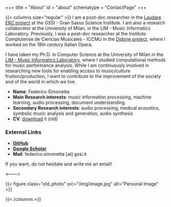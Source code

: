 +++
title = "About"
id = "about"
schematype = "ContactPage"
+++

{{< columns size="regular" >}}
I am a post-doc researcher in the [Laudare ERC project](https://laudare.eu) at the GSSI - Gran Sasso Science
Institute. I am also a research collaborator at the University of Milan, in the LIM -
Music Informatics Laboratory. Previously, I was a post-doc researcher
at the Instituto Complutense de Ciencias Musicales - ICCMU in the [Didone
project](//didone.eu), where I worked on the 18th
century Italian Opera.

I have taken my Ph.D. in Computer Science at the University of Milan in the
[LIM - Music Informatics Laboratory](http://www.lim.di.unimi.it/), where I
studied computational methods for music performance analysis. While I am
continuously involved in researching new tools for enabling access to music/culture
fruition/production, I want to contribute to the improvement of the society and of the
world in which we live.

- **Name**: Federico Simonetta
- **Main Research interests**: music information processing, machine learning, audio processing, document understanding
- **Secondary Research interests**: audio processing, medical acoustics, symbolic music analysis and generation, audio synthesis
- **CV**: [download](/cv.pdf) it (old)

### External Links

- [**GitHub**](https://github.com/00sapo)
- [**Google Scholar**](https://scholar.google.it/citations?hl=en&pli=1&user=qkEXQTgAAAAJ)
- **Mail**: federico.simonetta [at] gssi.it

If you want, do not hesitate and write me an email!

<--->

{{< figure
class="old_photo" src="/img/image.jpg" alt="Personal Image" >}}

{{< /columns >}}
